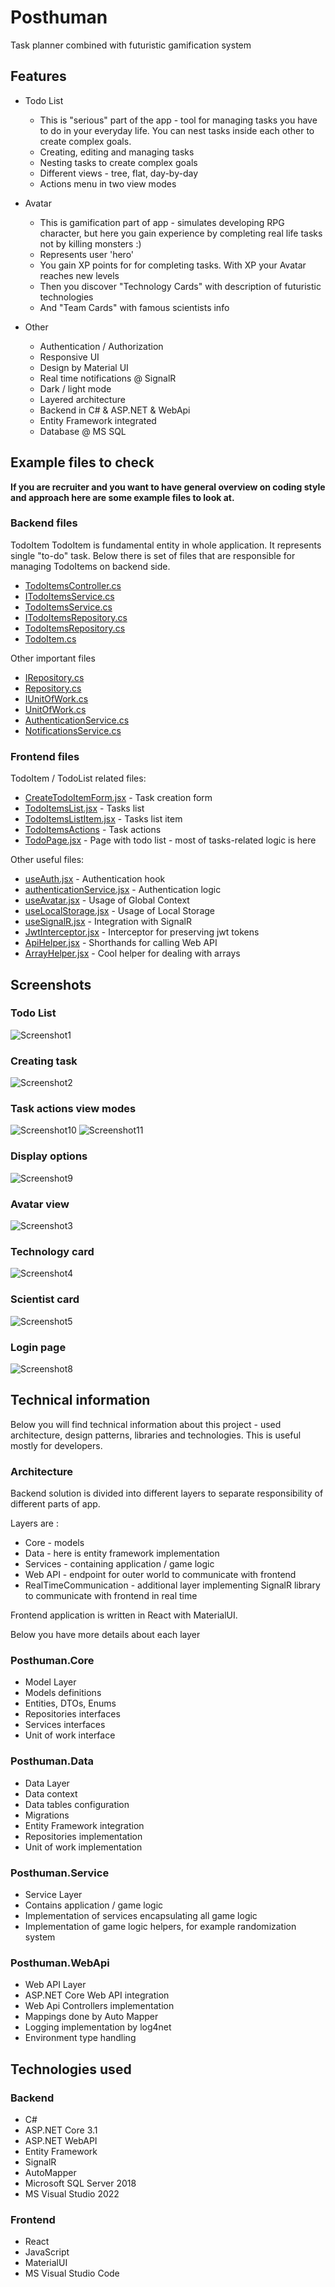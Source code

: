 # Posthuman
Task planner combined with futuristic gamification system

## Features
- Todo List 
  - This is "serious" part of the app - tool for managing tasks you have to do in your everyday life. You can nest tasks inside each other to create complex goals. 
  - Creating, editing and managing tasks
  - Nesting tasks to create complex goals
  - Different views - tree, flat, day-by-day
  - Actions menu in two view modes
  
- Avatar
  - This is gamification part of app - simulates developing RPG character, but here you gain experience by completing real life tasks not by killing monsters :)
  - Represents user 'hero'
  - You gain XP points for for completing tasks. With XP your Avatar reaches new levels
  - Then you discover "Technology Cards" with description of futuristic technologies
  - And "Team Cards" with famous scientists info 

- Other
  - Authentication / Authorization
  - Responsive UI
  - Design by Material UI
  - Real time notifications @ SignalR
  - Dark / light mode
  - Layered architecture
  - Backend in C# & ASP.NET & WebApi
  - Entity Framework integrated
  - Database @ MS SQL 

## Example files to check 
**If you are recruiter and you want to have general overview on coding style and approach here are some example files to look at.**

### Backend files
TodoItem 
TodoItem is fundamental entity in whole application. It represents single "to-do" task. Below there is set of files that are responsible for managing TodoItems on backend side. 

- [TodoItemsController.cs](https://github.com/ArekWiacek/Posthuman/blob/master/Backend/Posthuman.WebApi/Controllers/TodoItemsController.cs)
- [ITodoItemsService.cs](https://github.com/ArekWiacek/Posthuman/blob/master/Backend/Posthuman.Core/Services/ITodoItemsService.cs)
- [TodoItemsService.cs](https://github.com/ArekWiacek/Posthuman/blob/master/Backend/Posthuman.Services/TodoItemsService.cs)
- [ITodoItemsRepository.cs](https://github.com/ArekWiacek/Posthuman/blob/master/Backend/Posthuman.Core/Repositories/ITodoItemsRepository.cs)
- [TodoItemsRepository.cs](https://github.com/ArekWiacek/Posthuman/blob/master/Backend/Posthuman.Data/Repositories/TodoItemsRepository.cs)
- [TodoItem.cs](https://github.com/ArekWiacek/Posthuman/blob/master/Backend/Posthuman.Core/Models/Entities/TodoItem.cs)

Other important files
- [IRepository.cs](https://github.com/ArekWiacek/Posthuman/blob/master/Backend/Posthuman.Core/Repositories/IRepository.cs)
- [Repository.cs](https://github.com/ArekWiacek/Posthuman/blob/master/Backend/Posthuman.Data/Repositories/Repository.cs)
- [IUnitOfWork.cs](https://github.com/ArekWiacek/Posthuman/blob/master/Backend/Posthuman.Core/IUnitOfWork.cs)
- [UnitOfWork.cs](https://github.com/ArekWiacek/Posthuman/blob/master/Backend/Posthuman.Data/UnitOfWork.cs)
- [AuthenticationService.cs](https://github.com/ArekWiacek/Posthuman/blob/master/Backend/Posthuman.Services/AuthenticationService.cs)
- [NotificationsService.cs](https://github.com/ArekWiacek/Posthuman/blob/master/Backend/Posthuman.Services/NotificationsService.cs)

### Frontend files
TodoItem / TodoList related files:
- [CreateTodoItemForm.jsx](https://github.com/ArekWiacek/Posthuman/blob/master/Frontend/src/components/TodoItem/Forms/CreateTodoItemForm.jsx) - Task creation form
- [TodoItemsList.jsx](https://github.com/ArekWiacek/Posthuman/blob/master/Frontend/src/components/TodoItem/TodoItemsList/TodoItemsList.jsx) - Tasks list
- [TodoItemsListItem.jsx](https://github.com/ArekWiacek/Posthuman/blob/master/Frontend/src/components/TodoItem/TodoItemsList/TodoItemsListItem.jsx) - Tasks list item
- [TodoItemsActions](https://github.com/ArekWiacek/Posthuman/tree/master/Frontend/src/components/TodoItem/Actions) - Task actions
- [TodoPage.jsx](https://github.com/ArekWiacek/Posthuman/blob/master/Frontend/src/Pages/TodoPage.jsx) - Page with todo list - most of tasks-related logic is here

Other useful files:
- [useAuth.jsx](https://github.com/ArekWiacek/Posthuman/blob/master/Frontend/src/Hooks/useAuth.jsx) - Authentication hook
- [authenticationService.jsx](https://github.com/ArekWiacek/Posthuman/blob/master/Frontend/src/Services/authenticationService.js) - Authentication logic
- [useAvatar.jsx](https://github.com/ArekWiacek/Posthuman/blob/master/Frontend/src/Hooks/useAvatar.jsx) - Usage of Global Context
- [useLocalStorage.jsx](https://github.com/ArekWiacek/Posthuman/blob/master/Frontend/src/Hooks/useLocalStorage.jsx) - Usage of Local Storage
- [useSignalR.jsx](https://github.com/ArekWiacek/Posthuman/blob/master/Frontend/src/Hooks/useSignalR.jsx) - Integration with SignalR
- [JwtInterceptor.jsx](https://github.com/ArekWiacek/Posthuman/blob/master/Frontend/src/Interceptors/JwtInterceptor.jsx) - Interceptor for preserving jwt tokens
- [ApiHelper.jsx](https://github.com/ArekWiacek/Posthuman/blob/master/Frontend/src/Utilities/ApiHelper.jsx) - Shorthands for calling Web API 
- [ArrayHelper.jsx](https://github.com/ArekWiacek/Posthuman/blob/master/Frontend/src/Utilities/ArrayHelper.js) - Cool helper for dealing with arrays


## Screenshots

### Todo List
![Screenshot1](https://user-images.githubusercontent.com/10595928/157107573-4ac8352e-f748-439a-998d-302beced0a31.png)

### Creating task
![Screenshot2](https://user-images.githubusercontent.com/10595928/157107735-6b7b6294-8b7c-44c0-b57f-77486610f6a7.png)

### Task actions view modes
![Screenshot10](https://user-images.githubusercontent.com/10595928/157114498-839eb5a2-713c-41d8-9cdf-37d78a0d4367.png)
![Screenshot11](https://user-images.githubusercontent.com/10595928/157114510-5ea67fee-b709-4ead-b936-95234acf9a19.png)

### Display options
![Screenshot9](https://user-images.githubusercontent.com/10595928/157114544-1597e70c-599e-4144-a7ef-21ef21b37431.png)

### Avatar view
![Screenshot3](https://user-images.githubusercontent.com/10595928/157107785-fde5e64a-3409-44cc-b095-327cf8ae160e.png)

### Technology card
![Screenshot4](https://user-images.githubusercontent.com/10595928/157107820-5ee850a9-ded8-4578-b591-b44ea4ffb6f1.png)

### Scientist card
![Screenshot5](https://user-images.githubusercontent.com/10595928/157107843-05b347bd-b7f7-48a3-b8ee-efbbeade2867.png)

### Login page
![Screenshot8](https://user-images.githubusercontent.com/10595928/157114835-e5a2e5f1-4277-4f0a-962c-67b8dae62983.png)


## Technical information

Below you will find technical information about this project - used architecture, design patterns, libraries and technologies. This is useful mostly for developers.

### Architecture

Backend solution is divided into different layers to separate responsibility of different parts of app. 

Layers are : 
- Core - models
- Data - here is entity framework implementation
- Services - containing application / game logic 
- Web API - endpoint for outer world to communicate with frontend 
- RealTimeCommunication - additional layer implementing SignalR library to communicate with frontend in real time 

Frontend application is written in React with MaterialUI.

Below you have more details about each layer

### Posthuman.Core
* Model Layer
* Models definitions
* Entities, DTOs, Enums
* Repositories interfaces 
* Services interfaces
* Unit of work interface

### Posthuman.Data
* Data Layer
* Data context
* Data tables configuration
* Migrations
* Entity Framework integration
* Repositories implementation
* Unit of work implementation

### Posthuman.Service
* Service Layer
* Contains application / game logic
* Implementation of services encapsulating all game logic
* Implementation of game logic helpers, for example randomization system

### Posthuman.WebApi
* Web API Layer
* ASP.NET Core Web API integration
* Web Api Controllers implementation
* Mappings done by Auto Mapper
* Logging implementation by log4net
* Environment type handling

## Technologies used

### Backend
- C#
- ASP.NET Core 3.1
- ASP.NET WebAPI
- Entity Framework
- SignalR
- AutoMapper
- Microsoft SQL Server 2018
- MS Visual Studio 2022

### Frontend
- React
- JavaScript
- MaterialUI
- MS Visual Studio Code
